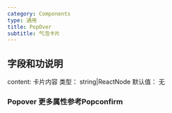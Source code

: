```yaml
---
category: Components
type: 通用
title: PopOver
subtitle: 气泡卡片
---
```


## 字段和功说明

content: 卡片内容  类型： string|ReactNode 默认值： 无

### Popover 更多属性参考Popconfirm